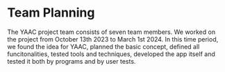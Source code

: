 # Team Planning

The YAAC project team consists of seven team members. We worked on the project from October 13th 2023 to March 1st 2024. In this time period, we found the idea for YAAC, planned the basic concept, defined all funcitonalities, tested tools and techniques, developed the app itself and tested it both by programs and by user tests.
